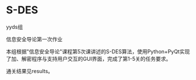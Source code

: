 # S-DES
yyds组

信息安全导论第一次作业

本组根据"信息安全导论"课程第5次课讲述的S-DES算法，使用Python+PyQt实现了加、解密程序与支持用户交互的GUI界面，完成了第1-5关的任务要求。

通关结果见results。

